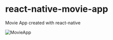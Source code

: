 # react-native-movie-app
Movie App created with react-native 

![MovieApp](https://github.com/CarolinaChavezDavid/react-native-movie-app/assets/77591347/14301797-848e-405b-9be3-e5880f297c9e)
